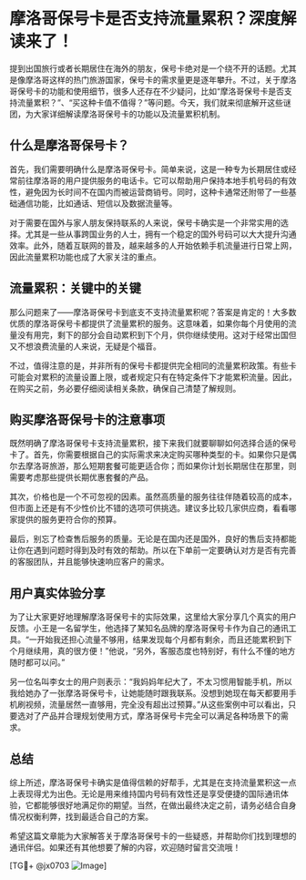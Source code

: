 # 摩洛哥保号卡是否支持流量累积？深度解读来了！

提到出国旅行或者长期居住在海外的朋友，保号卡绝对是一个绕不开的话题。尤其是像摩洛哥这样的热门旅游国家，保号卡的需求量更是逐年攀升。不过，关于摩洛哥保号卡的功能和使用细节，很多人还存在不少疑问，比如“摩洛哥保号卡是否支持流量累积？”、“买这种卡值不值得？”等问题。今天，我们就来彻底解开这些谜团，为大家详细解读摩洛哥保号卡的功能以及流量累积机制。

## 什么是摩洛哥保号卡？

首先，我们需要明确什么是摩洛哥保号卡。简单来说，这是一种专为长期居住或经常前往摩洛哥的用户提供服务的电话卡。它可以帮助用户保持本地手机号码的有效性，避免因为长时间不在国内而被运营商销号。同时，这种卡通常还附带了一些基础通信功能，比如通话、短信以及数据流量等。

对于需要在国外与家人朋友保持联系的人来说，保号卡确实是一个非常实用的选择。尤其是一些从事跨国业务的人士，拥有一个稳定的国外号码可以大大提升沟通效率。此外，随着互联网的普及，越来越多的人开始依赖手机流量进行日常上网，因此流量累积功能也成了大家关注的重点。

## 流量累积：关键中的关键

那么问题来了——摩洛哥保号卡到底支不支持流量累积呢？答案是肯定的！大多数优质的摩洛哥保号卡都提供了流量累积的服务。这意味着，如果你每个月使用的流量没有用完，剩下的部分会自动累积到下个月，供你继续使用。这对于经常出国但又不想浪费流量的人来说，无疑是个福音。

不过，值得注意的是，并非所有的保号卡都提供完全相同的流量累积政策。有些卡可能会对累积的流量设置上限，或者规定只有在特定条件下才能累积流量。因此，在购买之前，务必要仔细阅读相关条款，确保自己清楚了解规则。

## 购买摩洛哥保号卡的注意事项

既然明确了摩洛哥保号卡支持流量累积，接下来我们就要聊聊如何选择合适的保号卡了。首先，你需要根据自己的实际需求来决定购买哪种类型的卡。如果你只是偶尔去摩洛哥旅游，那么短期套餐可能更适合你；而如果你计划长期居住在那里，则需要考虑那些提供长期优惠套餐的产品。

其次，价格也是一个不可忽视的因素。虽然高质量的服务往往伴随着较高的成本，但市面上还是有不少性价比不错的选项可供挑选。建议多比较几家供应商，看看哪家提供的服务更符合你的预算。

最后，别忘了检查售后服务的质量。无论是在国内还是国外，良好的售后支持都能让你在遇到问题时得到及时有效的帮助。所以在下单前一定要确认对方是否有完善的客服团队，并且能够快速响应客户的需求。

## 用户真实体验分享

为了让大家更好地理解摩洛哥保号卡的实际效果，这里给大家分享几个真实的用户反馈。小王是一名留学生，他选择了某知名品牌的摩洛哥保号卡作为自己的通讯工具。“一开始我还担心流量不够用，结果发现每个月都有剩余，而且还能累积到下个月继续用，真的很方便！”他说，“另外，客服态度也特别好，有什么不懂的地方随时都可以问。”

另一位名叫李女士的用户则表示：“我妈妈年纪大了，不太习惯用智能手机，所以我给她办了一张摩洛哥保号卡，让她能随时跟我联系。没想到她现在每天都要用手机刷视频，流量居然一直够用，完全没有超出过预算。”从这些案例中可以看出，只要选对了产品并合理规划使用方式，摩洛哥保号卡完全可以满足各种场景下的需求。

## 总结

综上所述，摩洛哥保号卡确实是值得信赖的好帮手，尤其是在支持流量累积这一点上表现得尤为出色。无论是用来维持国内号码有效性还是享受便捷的国际通讯体验，它都能够很好地满足你的期望。当然，在做出最终决定之前，请务必结合自身情况权衡利弊，找到最适合自己的方案。

希望这篇文章能为大家解答关于摩洛哥保号卡的一些疑惑，并帮助你们找到理想的通讯伴侣。如果还有其他想要了解的内容，欢迎随时留言交流哦！

[TG💪+ @jx0703 ![Image](https://github.com/user-attachments/assets/dbca1d08-cadb-493c-b0ec-ad6f7a83f270)]